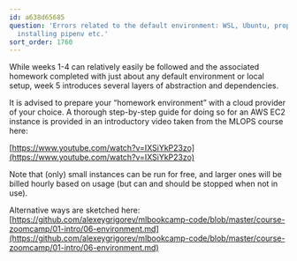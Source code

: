 ```yaml
---
id: a638d65685
question: 'Errors related to the default environment: WSL, Ubuntu, proper Python version,
  installing pipenv etc.'
sort_order: 1760
---
```


While weeks 1-4 can relatively easily be followed and the associated homework completed with just about any default environment or local setup, week 5 introduces several layers of abstraction and dependencies.

It is advised to prepare your “homework environment” with a cloud provider of your choice. A thorough step-by-step guide for doing so for an AWS EC2 instance is provided in an introductory video taken from the MLOPS course here:

[https://www.youtube.com/watch?v=IXSiYkP23zo](https://www.youtube.com/watch?v=IXSiYkP23zo)

Note that (only) small instances can be run for free, and larger ones will be billed hourly based on usage (but can and should be stopped when not in use).

Alternative ways are sketched here: [https://github.com/alexeygrigorev/mlbookcamp-code/blob/master/course-zoomcamp/01-intro/06-environment.md](https://github.com/alexeygrigorev/mlbookcamp-code/blob/master/course-zoomcamp/01-intro/06-environment.md)